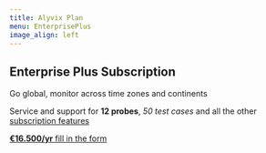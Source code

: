 ```yaml
---
title: Alyvix Plan
menu: EnterprisePlus
image_align: left
---
```


## **Enterprise Plus** Subscription

Go global, monitor across time zones and continents

Service and support for **12 probes**, *50 test cases* and all the other [subscription features](#plans)

[**€16.500/yr** fill in the form](..\_subscription_enterprise_plus\contact_form?classes=btn,btn-primary,btn-lg)
